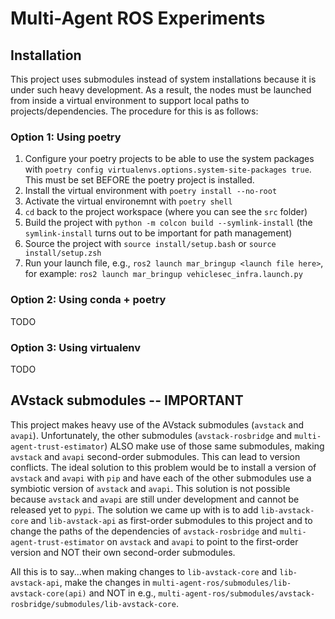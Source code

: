# Multi-Agent ROS Experiments


## Installation

This project uses submodules instead of system installations because it is under such heavy development. As a result, the nodes must be launched from inside a virtual environment to support local paths to projects/dependencies. The procedure for this is as follows:

### Option 1: Using poetry
1. Configure your poetry projects to be able to use the system packages with `poetry config virtualenvs.options.system-site-packages true`. This must be set BEFORE the poetry project is installed.
1. Install the virtual environment with `poetry install --no-root`
1. Activate the virtual environemnt with `poetry shell`
1. `cd` back to the project workspace (where you can see the `src` folder)
1. Build the project with `python -m colcon build --symlink-install` (the `symlink-install` turns out to be important for path management)
1. Source the project with `source install/setup.bash` or `source install/setup.zsh`
1. Run your launch file, e.g., `ros2 launch mar_bringup <launch file here>`, for example: `ros2 launch mar_bringup vehiclesec_infra.launch.py`

### Option 2: Using conda + poetry

TODO

### Option 3: Using virtualenv

TODO


## AVstack submodules -- **IMPORTANT**

This project makes heavy use of the AVstack submodules (`avstack` and `avapi`). Unfortunately, the other submodules (`avstack-rosbridge` and `multi-agent-trust-estimator`) ALSO make use of those same submodules, making `avstack` and `avapi` second-order submodules. This can lead to version conflicts. The ideal solution to this problem would be to install a version of `avstack` and `avapi` with `pip` and have each of the other submodules use a symbiotic version of `avstack` and `avapi`. This solution is not possible because `avstack` and `avapi` are still under development and cannot be released yet to `pypi`. The solution we came up with is to add `lib-avstack-core` and `lib-avstack-api` as first-order submodules to this project and to change the paths of the dependencies of `avstack-rosbridge` and `multi-agent-trust-estimator` on `avstack` and `avapi` to point to the first-order version and NOT their own second-order submodules. 

All this is to say...when making changes to `lib-avstack-core` and `lib-avstack-api`, make the changes in `multi-agent-ros/submodules/lib-avstack-core(api)` and NOT in e.g., `multi-agent-ros/submodules/avstack-rosbridge/submodules/lib-avstack-core`. 